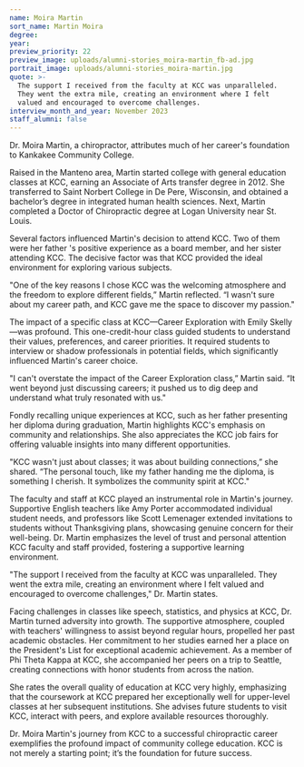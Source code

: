```yaml
---
name: Moira Martin
sort_name: Martin Moira
degree:
year:
preview_priority: 22
preview_image: uploads/alumni-stories_moira-martin_fb-ad.jpg
portrait_image: uploads/alumni-stories_moira-martin.jpg
quote: >-
  The support I received from the faculty at KCC was unparalleled.
  They went the extra mile, creating an environment where I felt
  valued and encouraged to overcome challenges.
interview_month_and_year: November 2023
staff_alumni: false
---
```


Dr. Moira Martin, a chiropractor, attributes much of her career's foundation to Kankakee Community College.

Raised in the Manteno area, Martin started college with general education classes at KCC, earning an Associate of Arts transfer degree in 2012. She transferred to Saint Norbert College in De Pere, Wisconsin, and obtained a bachelor’s degree in integrated human health sciences. Next, Martin completed a Doctor of Chiropractic degree at Logan University near St. Louis.

Several factors influenced Martin's decision to attend KCC. Two of them were her father 's positive experience as a board member, and her sister attending KCC. The decisive factor was that KCC provided the ideal environment for exploring various subjects.

"One of the key reasons I chose KCC was the welcoming atmosphere and the freedom to explore different fields,” Martin reflected. “I wasn't sure about my career path, and KCC gave me the space to discover my passion."

The impact of a specific class at KCC—Career Exploration with Emily Skelly—was profound. This one-credit-hour class guided students to understand their values, preferences, and career priorities. It required students to interview or shadow professionals in potential fields, which significantly influenced Martin's career choice.

"I can't overstate the impact of the Career Exploration class,” Martin said. “It went beyond just discussing careers; it pushed us to dig deep and understand what truly resonated with us."

Fondly recalling unique experiences at KCC, such as her father presenting her diploma during graduation, Martin highlights KCC's emphasis on community and relationships. She also appreciates the KCC job fairs for offering valuable insights into many different opportunities.

"KCC wasn't just about classes; it was about building connections,” she shared. “The personal touch, like my father handing me the diploma, is something I cherish. It symbolizes the community spirit at KCC."

The faculty and staff at KCC played an instrumental role in Martin's journey. Supportive English teachers like Amy Porter accommodated individual student needs, and professors like Scott Lemenager extended invitations to students without Thanksgiving plans, showcasing genuine concern for their well-being. Dr. Martin emphasizes the level of trust and personal attention KCC faculty and staff provided, fostering a supportive learning environment.

"The support I received from the faculty at KCC was unparalleled. They went the extra mile, creating an environment where I felt valued and encouraged to overcome challenges," Dr. Martin states.

Facing challenges in classes like speech, statistics, and physics at KCC, Dr. Martin turned
adversity into growth. The supportive atmosphere, coupled with teachers' willingness to assist beyond regular hours, propelled her past academic obstacles. Her commitment to her studies earned her a place on the President's List for exceptional academic achievement. As a member of Phi Theta Kappa at KCC, she accompanied her peers on a trip to Seattle, creating connections with honor students from across the nation.

She rates the overall quality of education at KCC very highly, emphasizing that the
coursework at KCC prepared her exceptionally well for upper-level classes at her subsequent institutions. She advises future students to visit KCC, interact with peers, and explore available resources thoroughly.

Dr. Moira Martin's journey from KCC to a successful chiropractic career exemplifies the profound impact of community college education. KCC is not merely a starting point; it’s the foundation for future success.
